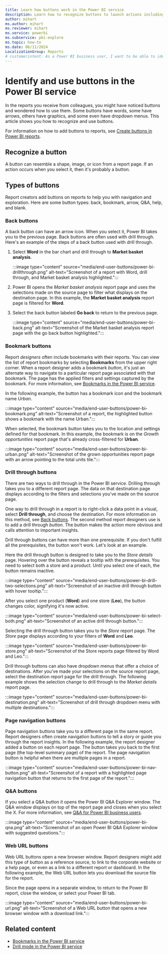 ```yaml
---
title: Learn how buttons work in the Power BI service
description: Learn how to recognize buttons to launch actions including in-report navigation, drill through, and cross-report drill through.
author: mihart
ms.author: mihart
ms.reviewer: mihart
ms.service: powerbi
ms.subservice: pbi-explore
ms.topic: how-to
ms.date: 06/11/2024
LocalizationGroup: Reports
# customerintent: As a Power BI business user, I want to be able to identify a button and understand how to use a button in a report that has been shared with me.
---
```

# Identify and use buttons in the Power BI service

In the reports you receive from colleagues, you might have noticed buttons and wondered how to use them. Some buttons have words, some have arrows, others have graphics, and some even have dropdown menus. This article shows you how to recognize and use buttons.

For information on how to add buttons to reports, see [Create buttons in Power BI reports](../create-reports/desktop-buttons.md).

## Recognize a button

A button can resemble a shape, image, or icon from a report page. If an action occurs when you select it, then it's probably a button.

## Types of buttons

Report creators add buttons on reports to help you with navigation and exploration. Here are some button types: back, bookmark, arrow, Q&A, help, and blank.

### Back buttons

A back button can have an arrow icon. When you select it, Power BI takes you to the previous page. Back buttons are often used with drill through. Here's an example of the steps of a back button used with drill through.

1. Select **Word** in the bar chart and drill through to **Market basket analysis**.

    :::image type="content" source="media/end-user-buttons/power-bi-drillthrough.png" alt-text="Screenshot of a report with Word, drill through, and Market basket analysis highlighted.":::

1. Power BI opens the *Market basket analysis* report page and uses the selections made on the source page to filter what displays on the destination page. In this example, the **Market basket analysis** report page is filtered for **Word**.

1. Select the back button labeled **Go back** to return to the previous page.

    :::image type="content" source="media/end-user-buttons/power-bi-back.png" alt-text="Screenshot of the Market basket analysis report page with the go back button highlighted.":::

### Bookmark buttons

Report *designers* often include bookmarks with their reports. You can view the list of report bookmarks by selecting **Bookmarks** from the upper right corner. When a report designer adds a bookmark *button*, it's just an alternate way to navigate to a particular report page associated with that bookmark. The page has the applied filters and settings captured by the bookmark. For more information, see [Bookmarks in the Power BI service](end-user-bookmarks.md).

In the following example, the button has a bookmark icon and the bookmark name *Urban*.

:::image type="content" source="media/end-user-buttons/power-bi-bookmark.png" alt-text="Screenshot of a report, the highlighted button shows a bookmark with the name Urban.":::

When selected, the bookmark button takes you to the location and settings defined for that bookmark.  In this example, the bookmark is on the *Growth opportunities* report page that's already cross-filtered for **Urban**.

:::image type="content" source="media/end-user-buttons/power-bi-urban.png" alt-text="Screenshot of the grown opportunities report page with an arrow pointing to the total units tile.":::

### Drill through buttons

There are two ways to drill through in the Power BI service. Drilling through takes you to a different report page. The data on that destination page displays according to the filters and selections you've made on the source page.

One way to drill through in a report is to right-click a data point in a visual, select **Drill through**, and choose the destination. For more information on this method, see [Back buttons](#back-buttons). The second method report designers use is to add a drill through *button*. The button makes the action more obvious and calls attention to important insights.  

Drill through buttons can have more than one prerequisite. If you don't fulfill all the prerequisites, the button won't work. Let's look at an example.

Here the drill through button is designed to take you to the *Store details* page. Hovering over the button reveals a tooltip with the prerequisites. You need to select both a store and a product. Until you select one of each, the button remains inactive.

:::image type="content" source="media/end-user-buttons/power-bi-drill-two-selections.png" alt-text="Screenshot of an inactive drill through button with hover tooltip.":::

After you select one product (**Word**) and one store (**Leo**), the button changes color, signifying it's now active.

:::image type="content" source="media/end-user-buttons/power-bi-select-both.png" alt-text="Screenshot of an active drill through button.":::

Selecting the drill through button takes you to the *Store* report page. The *Store* page displays according to your filters of **Word** and **Leo**.

:::image type="content" source="media/end-user-buttons/power-bi-store.png" alt-text="Screenshot of the Store reports page filtered by Word and Leo.":::

Drill through buttons can also have dropdown menus that offer a choice of destinations. After you've made your selections on the source report page, select the destination report page for the drill through. The following example shows the selection change to drill through to the *Market details* report page.

:::image type="content" source="media/end-user-buttons/power-bi-destination.png" alt-text="Screenshot of drill through dropdown menu with multiple destinations.":::

### Page navigation buttons

Page navigation buttons take you to a different page in the same report. Report designers often create navigation buttons to tell a story or guide you through the report insights. In the following example, the report designer added a button on each report page. The button takes you back to the first page (the top-level summary page) of the report. The page navigation button is helpful when there are multiple pages in a report.

:::image type="content" source="media/end-user-buttons/power-bi-nav-button.png" alt-text="Screenshot of a report with a highlighted page navigation button that returns to the first page of the report.":::

### Q&A buttons

If you select a Q&A button it opens the Power BI Q&A Explorer window. The Q&A window displays on top of the report page and closes when you select the X. For more information, see [Q&A for Power BI business users](end-user-q-and-a.md).

:::image type="content" source="media/end-user-buttons/power-bi-qna.png" alt-text="Screenshot of an open Power BI Q&A Explorer window with suggested questions.":::

### Web URL buttons

Web URL buttons open a new browser window. Report designers might add this type of button as a reference source, to link to the corporate website or a help page, or even as a link to a different report or dashboard. In the following example, the Web URL button lets you download the source file for the report.

Since the page opens in a separate window, to return to the Power BI report, close the window, or select your Power BI tab.

:::image type="content" source="media/end-user-buttons/power-bi-url.png" alt-text="Screenshot of a Web URL button that opens a new browser window with a download link.":::

## Related content

- [Bookmarks in the Power BI service](end-user-bookmarks.md)
- [Drill mode in the Power BI service](end-user-drill.md)

